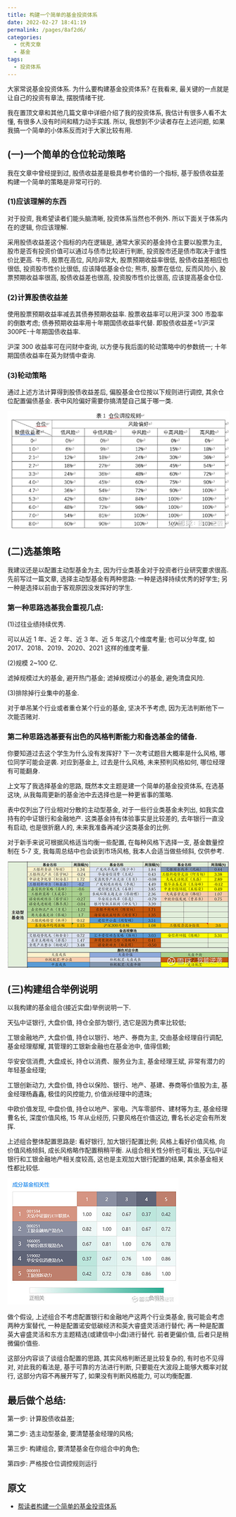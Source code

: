 ```yaml
---
title: 构建一个简单的基金投资体系
date: 2022-02-27 18:41:19
permalink: /pages/8af2d6/
categories:
  - 优秀文章
  - 基金
tags:
  - 投资体系
---
```


大家常说基金投资体系. 为什么要构建基金投资体系? 在我看来, 最关键的一点就是让自己的投资有章法, 摆脱情绪干扰.

我在置顶文章和其他几篇文章中详细介绍了我的投资体系, 我估计有很多人看不太懂, 有很多人没有时间和精力动手实践. 所以, 我想到不少读者存在上述问题, 如果我搞一个简单的小体系反而对于大家比较有用.

## (一)一个简单的仓位轮动策略

我在文章中曾经提到过, 股债收益差是极具参考价值的一个指标, 基于股债收益差构建一个简单的策略是非常可行的.

### (1)应该理解的东西

对于投资, 我希望读者们能头脑清晰, 投资体系当然也不例外. 所以下面关于体系内在的逻辑, 你应该理解.

采用股债收益差这个指标的内在逻辑是, 通常大家买的基金持仓主要以股票为主, 股市是否有投资价值可以通过与债市比较进行判断, 投资股市还是债市取决于谁性价比更高. 牛市, 股票在高位, 风险非常大, 股票预期收益率很低, 股债收益差相应也很低, 投资股市性价比很低, 应该降低基金仓位; 熊市, 股票在低位, 反而风险小, 股票预期收益率很高, 股债收益差也很高, 投资股市性价比很高, 应该提高基金仓位.

### (2)计算股债收益差

使用股票预期收益率减去其债券预期收益率. 股票收益率可以用沪深 300 市盈率的倒数考虑; 债券预期收益率用十年期国债收益率代替. 即股债收益差=1/沪深 300PE-十年期国债收益率.

沪深 300 收益率可在问财中查询, 以方便与我后面的轮动策略中的参数统一; 十年期国债收益率在英为财情中查询.

### (3)轮动策略

通过上述方法计算得到股债收益差后, 偏股基金仓位按以下规则进行调控, 其余仓位配置偏债基金. 表中风险偏好需要你搞清楚自己属于哪一类.

![](../../.vuepress/public/img/article/262.jpg)

## (二)选基策略

我建议还是以配置主动型基金为主, 因为行业类基金对于投资者行业研究要求很高. 先前写过一篇文章, 选择主动型基金有两种思路: 一种是选择持续优秀的好学生; 另一种是选择以前由于客观原因没发挥好的学生.

### 第一种思路选基我会重视几点:

(1)过往业绩持续优秀.

可以从近 1 年、近 2 年、近 3 年、近 5 年这几个维度考量; 也可以分年度, 如 2017、2018、2019、2020、2021 这样的维度考量.

(2)规模 2~100 亿.

滤掉规模过大的基金, 避开热门基金; 滤掉规模过小的基金, 避免清盘风险.

(3)排除掉行业集中的基金.

对于单吊某个行业或者重仓某个行业的基金, 坚决不予考虑, 因为无法判断他下一次能否赌对.

### 第二种思路选基要有出色的风格判断能力和备选基金的储备.

你要知道过去这个学生为什么没有发挥好? 下一次考试题目大概率是什么风格, 哪位同学可能会逆袭. 对应到基金上, 过去是什么风格, 未来预判风格如何, 哪位经理有可能翻身.

上文写了我选择基金的思路, 既然本文主题是建一个简单的基金投资体系, 在选基这块, 从我每周更新的基金池中去选择也是一种更省事的策略.

表中仅列出了行业相对分散的主动型基金, 对于一些行业类基金未列出, 如我实盘持有的中证银行和金融地产. 这类基金持有体验事实是比较差的, 去年银行一直没有启动, 也是很折磨人的, 未来我准备再减少这类基金的比例.

对于新手来说可根据风格适当均衡一些配置, 在每种风格下选择一支, 基金数量控制在 5-7 支, 我每周总结中也会谈到市场风格, 我本人会适当做些倾斜, 仅供参考.

![](../../.vuepress/public/img/article/263.jpg)

## (三)构建组合举例说明

以我构建的基金组合(接近实盘)举例说明一下.

天弘中证银行, 大盘价值, 持仓全部为银行, 选它是因为费率比较低;

工银金融地产, 大盘价值, 持仓以银行、地产、券商为主, 交由基金经理自行调配, 基金经理鄢耀, 其管理的工银新金融也在基金池中, 值得信赖;

华安安信消费, 大盘成长, 持仓以消费、服务业为主, 基金经理王斌, 非常有潜力的年轻基金经理;

工银创新动力, 大盘价值, 持仓以保险、银行、地产、基建、券商等价值股为主, 基金经理杨鑫鑫, 极佳的风控能力, 价值派经理中的遗珠;

中欧价值发现, 中盘价值, 持仓以地产、家电、汽车零部件、建材等为主, 基金经理曹名长, 深度价值风格, 15 年从业经历, 只要风格在价值这边, 曹名长必定会有所发挥.

上述组合整体配置思路是: 看好银行, 加大银行配置比例; 风格上看好价值风格, 向价值风格倾斜, 成长风格略作配置稍稍平衡. 从组合相关性分析也可看出, 天弘中证银行和工银金融地产相关度较高, 这也是主观加大银行配置的结果, 其余基金相关性都比较低.

![](../../.vuepress/public/img/article/264.jpg)

做个假设, 上述组合不考虑配置银行和金融地产这两个行业类基金, 我可能会考虑两种方案替代, 一种是配置诺安低碳经济和英大睿盛灵活进行替代; 再一种是配置英大睿盛灵活和东方主题精选(或建信中小盘)进行替代. 前者更偏价值, 后者只是稍微偏价值些.

这部分内容谈了谈组合配置的思路, 其实风格判断还是比较复杂的, 有时也不见得对, 对此我的看法是, 基于可靠的方法进行判断, 只要能在大波段上能够大概率对就行, 这部分内容不再展开写了, 如果没有判断风格能力, 可以均衡配置.

## 最后做个总结:

第一步: 计算股债收益差;

第二步: 选主动型基金, 要清楚基金经理的风格;

第三步: 构建组合, 要清楚基金在你组合中的角色;

第四步: 严格按仓位调控规则运行

## 原文

- [帮读者构建一个简单的基金投资体系](https://xueqiu.com/1973975515/211936442?share_type=weixin&data_type=link&data_model=sd&fix_uid=7010266987&sharetime=2)
